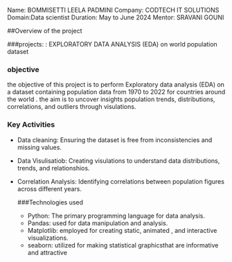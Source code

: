 Name: BOMMISETTI LEELA PADMINI
Company: CODTECH IT SOLUTIONS
Domain:Data scientist
Duration: May to June 2024
Mentor: SRAVANI GOUNI 



##Overview of the project 

###projects: : EXPLORATORY DATA ANALYSIS (EDA) on world population dataset 

### objective
the objective of this project is to perform Exploratory data analysis (EDA) on a dataset containing population data from 1970 to 2022 for countries around the world . the aim is to uncover insights population trends, distributions, correlations, and outliers through visulations.
  
### Key Activities
- Data cleaning: Ensuring the dataset is free from inconsistencies and missing values.
- Data Visulisatiob: Creating visulations to understand data distributions, trends, and relationshios.
- Correlation Analysis: Identifying correlations between population figures across different years.

  ###Technologies used
  - Python: The primary programming language for data analysis.
  - Pandas: used for data manipulation and analysis.
  - Matplotlib: employed for creating static, animated , and interactive visualizations.
  - seaborn: utilized for making statistical graphicsthat are informative and attractive

